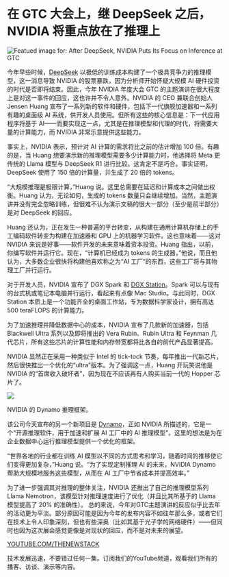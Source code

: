 # 在 GTC 大会上，继 DeepSeek 之后，NVIDIA 将重点放在了推理上

![Featued image for: After DeepSeek, NVIDIA Puts Its Focus on Inference at GTC](https://cdn.thenewstack.io/media/2025/03/7958b117-nvidia_jensen_tshirt-cannon-1024x768.jpeg)

今年早些时候，[DeepSeek](https://thenewstack.io/deep-dive-into-deepseek-r1-how-it-works-and-what-it-can-do/) 以极低的训练成本构建了一个极具竞争力的推理模型，这一消息导致 NVIDIA 的股票暴跌，因为分析师开始怀疑大规模 AI 硬件投资的时代是否即将结束。因此，今年 NVIDIA 年度大会 GTC 的主题演讲在很大程度上是对这一事件的回应，这也许并不令人意外。NVIDIA 的 CEO 兼联合创始人 Jensen Huang 宣布了一系列新的软件和硬件，包括下一代旗舰加速器和一系列有趣的桌面级 AI 系统，供开发人员使用。但所有这些的核心信息是：下一代应用程序将基于 AI——而要实现这一点，尤其是在推理模型和代理的时代，将需要大量的计算能力，而 NVIDIA 非常乐意提供这些能力。

事实上，NVIDIA 表示，预计对 AI 计算的需求将比之前的估计增加 100 倍。有趣的是，当 Huang 想要演示新的推理模型需要多少计算能力时，他选择将 Meta 更传统的 Llama 模型与 DeepSeek R1 进行比较。这肯定不是巧合。事实证明，DeepSeek 使用了 150 倍的计算量，并生成了 20 倍的 tokens。

“大规模推理是极限计算，”Huang 说。这里总需要在延迟和计算成本之间做出权衡。Huang 认为，无论如何，生成的 tokens 数量只会继续增加。当然，主题演讲并没有完全忽略训练，但很难不认为演示文稿的很大一部分（至少是前半部分）是对 DeepSeek 的回应。

Huang 还认为，正在发生一种普遍的平台转变，从构建在通用计算机存储上的手工编码软件转变为构建在加速器和 GPU 上的机器学习软件。这也意味着——这对 NVIDIA 来说是好事——软件开发的未来意味着资本投资。Huang 指出，以前，你编写软件并运行它。现在，“计算机已经成为 tokens 的生成器，”他说，而且他认为，大多数企业很快将构建他喜欢称之为“AI 工厂”的东西，这些工厂将与其物理工厂并行运行。

对于开发人员，NVIDIA 宣布了 DGX Spark 和 [DGX Station](https://www.nvidia.com/en-gb/data-center/dgx-station/)。Spark 可以与现有的台式机或笔记本电脑并行运行，看起来有点像 Mac Studio。与此同时，DGX Station 本质上是一个功能齐全的桌面工作站，专为数据科学家设计，拥有高达 500 teraFLOPS 的计算能力。

为了加速推理并降低数据中心的成本，NVIDIA 宣布了几款新的加速器，包括 Blackwell Ultra 系列以及即将推出的 Vera Rubin、Rubin Ultra 和 Feynman 几代芯片，所有这些芯片的计算性能和内存带宽都将比各自的前代产品显著提高。

NVIDIA 显然正在采用一种类似于 Intel 的 tick-tock 节奏，每年推出一代新芯片，然后很快推出一个优化的“ultra”版本。为了强调这一点，Huang 开玩笑说他是 NVIDIA 的“首席收入破坏者”，因为现在不应该再有人购买当前一代的 Hopper 芯片了。

![](https://cdn.thenewstack.io/media/2025/03/3b604b9b-nvidia-dynamo.jpg)

NVIDIA 的 Dynamo 推理框架。

该公司今天宣布的另一个新项目是 [Dynamo](https://nvidianews.nvidia.com/news/nvidia-dynamo-open-source-library-accelerates-and-scales-ai-reasoning-models)，正如 NVIDIA 所描述的，它是一个“开源推理软件，用于加速和扩展 AI 工厂中的 AI 推理模型”。这里的想法是为在企业数据中心运行推理模型提供一个优化的框架。

“世界各地的行业都在训练 AI 模型以不同的方式思考和学习，随着时间的推移使它们变得更加复杂，”Huang 说。“为了实现定制推理 AI 的未来，NVIDIA Dynamo 帮助大规模地服务这些模型，从而在 AI 工厂中节省成本并提高效率。”

为了进一步强调其对推理的整体关注，NVIDIA 还推出了自己的推理模型系列 Llama Nemotron，该模型针对推理速度进行了优化（并且比其所基于的 Llama 模型提高了 20% 的准确性）。
总的来说，今年对GTC主题演讲的反应似乎比去年的活动更为平淡。部分原因可能是因为今年的发布内容不如往年那么多，或者它们在技术上令人印象深刻，但也有些深奥（比如其基于光子学的网络硬件）——但同时也因为这次展会感觉更像是对现状的回应，而不是对未来的展望。

[YOUTUBE.COM/THENEWSTACK](https://youtube.com/thenewstack?sub_confirmation=1)

技术发展迅速，不要错过任何一集。订阅我们的YouTube频道，观看我们所有的播客、访谈、演示等内容。